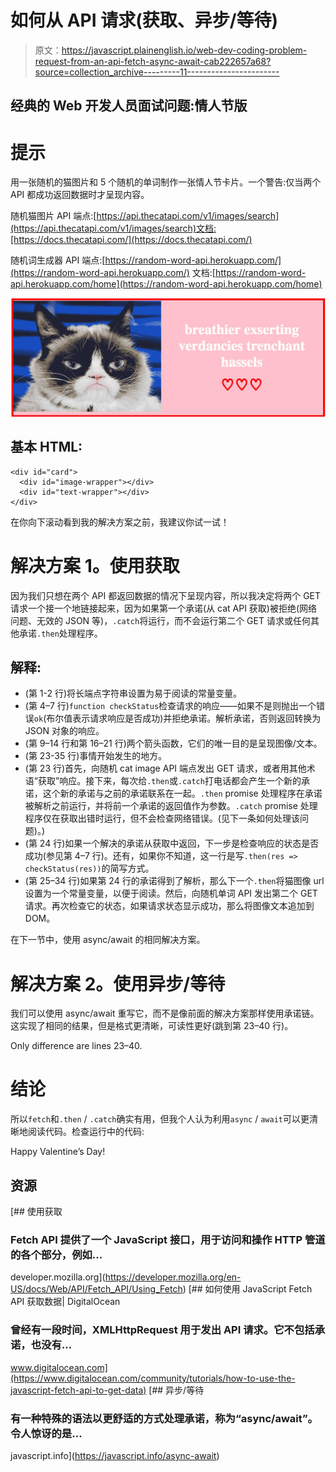 # 如何从 API 请求(获取、异步/等待)

> 原文：<https://javascript.plainenglish.io/web-dev-coding-problem-request-from-an-api-fetch-async-await-cab222657a68?source=collection_archive---------11----------------------->

## 经典的 Web 开发人员面试问题:情人节版

# 提示

用一张随机的猫图片和 5 个随机的单词制作一张情人节卡片。一个警告:仅当两个 API 都成功返回数据时才呈现内容。

随机猫图片 API
端点:[https://api.thecatapi.com/v1/images/search](https://api.thecatapi.com/v1/images/search)文档:[https://docs.thecatapi.com/](https://docs.thecatapi.com/)

随机词生成器 API
端点:[https://random-word-api.herokuapp.com/](https://random-word-api.herokuapp.com/)
文档:[https://random-word-api.herokuapp.com/home](https://random-word-api.herokuapp.com/home)

![](img/4d2f3287d9e1f1504c0eac7b89c6ef46.png)

## 基本 HTML:

```
<div id="card">
  <div id="image-wrapper"></div>
  <div id="text-wrapper"></div>
</div>
```

在你向下滚动看到我的解决方案之前，我建议你试一试！

# 解决方案 1。使用获取

因为我们只想在两个 API 都返回数据的情况下呈现内容，所以我决定将两个 GET 请求一个接一个地链接起来，因为如果第一个承诺(从 cat API 获取)被拒绝(网络问题、无效的 JSON 等)，`.catch`将运行，而不会运行第二个 GET 请求或任何其他承诺`.then`处理程序。

## 解释:

*   (第 1-2 行)将长端点字符串设置为易于阅读的常量变量。
*   (第 4–7 行)`function checkStatus`检查请求的响应——如果不是则抛出一个错误`ok`(布尔值表示请求响应是否成功)并拒绝承诺。解析承诺，否则返回转换为 JSON 对象的响应。
*   (第 9–14 行和第 16–21 行)两个箭头函数，它们的唯一目的是呈现图像/文本。
*   (第 23-35 行)事情开始发生的地方。
*   (第 23 行)首先，向随机 cat image API 端点发出 GET 请求，或者用其他术语“获取”响应。接下来，每次给`.then`或`.catch`打电话都会产生一个新的承诺，这个新的承诺与之前的承诺联系在一起。`.then` promise 处理程序在承诺被解析之前运行，并将前一个承诺的返回值作为参数。`.catch` promise 处理程序仅在获取出错时运行，但不会检查网络错误。(见下一条如何处理该问题)。)
*   (第 24 行)如果一个解决的承诺从获取中返回，下一步是检查响应的状态是否成功(参见第 4–7 行)。还有，如果你不知道，这一行是写`.then(res => checkStatus(res))`的简写方式。
*   (第 25–34 行)如果第 24 行的承诺得到了解析，那么下一个`.then`将猫图像 url 设置为一个常量变量，以便于阅读。然后，向随机单词 API 发出第二个 GET 请求。再次检查它的状态，如果请求状态显示成功，那么将图像文本追加到 DOM。

在下一节中，使用 async/await 的相同解决方案。

# 解决方案 2。使用异步/等待

我们可以使用 async/await 重写它，而不是像前面的解决方案那样使用承诺链。这实现了相同的结果，但是格式更清晰，可读性更好(跳到第 23–40 行)。

Only difference are lines 23–40.

# 结论

所以`fetch`和`.then` / `.catch`确实有用，但我个人认为利用`async` / `await`可以更清晰地阅读代码。检查运行中的代码:

Happy Valentine’s Day!

## 资源

[](https://developer.mozilla.org/en-US/docs/Web/API/Fetch_API/Using_Fetch) [## 使用获取

### Fetch API 提供了一个 JavaScript 接口，用于访问和操作 HTTP 管道的各个部分，例如…

developer.mozilla.org](https://developer.mozilla.org/en-US/docs/Web/API/Fetch_API/Using_Fetch) [](https://www.digitalocean.com/community/tutorials/how-to-use-the-javascript-fetch-api-to-get-data) [## 如何使用 JavaScript Fetch API 获取数据| DigitalOcean

### 曾经有一段时间，XMLHttpRequest 用于发出 API 请求。它不包括承诺，也没有…

www.digitalocean.com](https://www.digitalocean.com/community/tutorials/how-to-use-the-javascript-fetch-api-to-get-data) [](https://javascript.info/async-await) [## 异步/等待

### 有一种特殊的语法以更舒适的方式处理承诺，称为“async/await”。令人惊讶的是…

javascript.info](https://javascript.info/async-await)